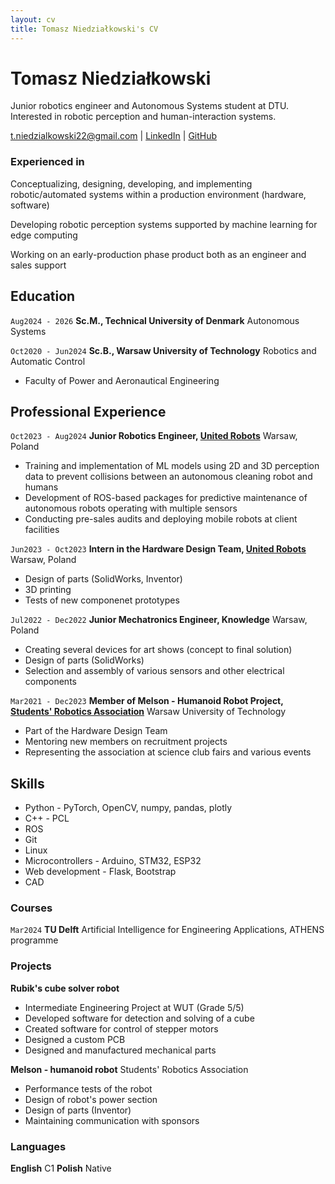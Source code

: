 ```yaml
---
layout: cv
title: Tomasz Niedziałkowski's CV
---
```

# Tomasz Niedziałkowski
Junior robotics engineer and Autonomous Systems student at DTU. Interested in robotic perception and human-interaction systems. 

<div id="webaddress">
<a href="t.niedzialkowski22@gmail.com">t.niedzialkowski22@gmail.com</a>
| <a href="https://www.linkedin.com/in/tomasz-niedzialkowski/">LinkedIn</a>
| <a href="https://github.com/moskitoo">GitHub</a>
</div>

### Experienced in

Conceptualizing, designing, developing, and implementing robotic/automated systems within a production environment (hardware, software)

Developing robotic perception systems supported by machine learning for edge computing

Working on an early-production phase product both as an engineer and sales support

## Education

`Aug2024 - 2026`
__Sc.M., Technical University of Denmark__ Autonomous Systems

`Oct2020 - Jun2024`
__Sc.B., Warsaw University of Technology__ Robotics and Automatic Control

- Faculty of Power and Aeronautical Engineering

## Professional Experience

`Oct2023 - Aug2024`
__Junior Robotics Engineer, [United Robots](https://unitedrobots.co/)__ Warsaw, Poland

- Training and implementation of ML models using 2D and 3D perception data to prevent collisions between an autonomous cleaning robot and humans
- Development of ROS-based packages for predictive maintenance of autonomous robots operating with multiple sensors
- Conducting pre-sales audits and deploying mobile robots at client facilities

`Jun2023 - Oct2023`
__Intern in the Hardware Design Team, [United Robots](https://unitedrobots.co/)__ Warsaw, Poland

- Design of parts (SolidWorks, Inventor)
- 3D printing
- Tests of new componenet prototypes

`Jul2022 - Dec2022`
__Junior Mechatronics Engineer, Knowledge__ Warsaw, Poland

-  Creating several devices for art shows (concept to final solution)
-  Design of parts (SolidWorks)
-  Selection and assembly of various sensors and other electrical components

`Mar2021 - Dec2023`
__Member of Melson - Humanoid Robot Project, [Students' Robotics Association](https://knr.edu.pl/)__ Warsaw University of Technology

-  Part of the Hardware Design Team
-  Mentoring new members on recruitment projects
-  Representing the association at science club fairs and various events

## Skills

-  Python - PyTorch, OpenCV, numpy, pandas, plotly
-  C++ - PCL
-  ROS
-  Git
-  Linux
-  Microcontrollers - Arduino, STM32, ESP32
-  Web development - Flask, Bootstrap
-  CAD

### Courses

`Mar2024`
__TU Delft__ Artificial Intelligence for Engineering Applications, ATHENS programme

### Projects

__Rubik's cube solver robot__ 
- Intermediate Engineering Project at WUT (Grade 5/5)
- Developed software for detection and solving of a cube
- Created software for control of stepper motors
- Designed a custom PCB
- Designed and manufactured mechanical parts
  
__Melson - humanoid robot__ Students' Robotics Association
- Performance tests of the robot
- Design of robot's power section
- Design of parts (Inventor)
- Maintaining communication with sponsors

### Languages

__English__ C1
__Polish__ Native

<!-- ### Footer

Last updated: July 2024 -->


